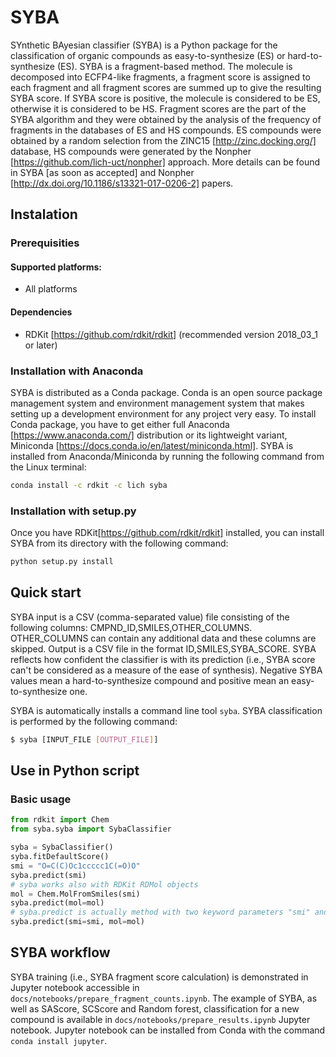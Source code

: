 # SYBA
SYnthetic BAyesian classifier (SYBA) is a Python package for the classification of organic compounds as easy-to-synthesize (ES) or hard-to-synthesize (ES). SYBA is a fragment-based method. The molecule is decomposed into ECFP4-like fragments, a fragment score is assigned to each fragment and all fragment scores are summed up to give the resulting SYBA score. If SYBA score is positive, the molecule is considered to be ES, otherwise it is considered to be HS. Fragment scores are the part of the SYBA algorithm and they were obtained by the analysis of the frequency of fragments in the databases of ES and HS compounds. ES compounds were obtained by a random selection from the ZINC15 [http://zinc.docking.org/] database, HS compounds were generated by the Nonpher [https://github.com/lich-uct/nonpher] approach. More details can be found in SYBA [as soon as accepted] and Nonpher [http://dx.doi.org/10.1186/s13321-017-0206-2] papers.

## Instalation
### Prerequisities
#### Supported platforms:
* All platforms

#### Dependencies
* RDKit [https://github.com/rdkit/rdkit] (recommended version 2018_03_1 or later)

### Installation with Anaconda
SYBA is distributed as a Conda package. Conda is an open source package management system and environment management system that makes setting up a development environment for any project very easy. To install Conda package, you have to get either full Anaconda [https://www.anaconda.com/] distribution or its lightweight variant, Miniconda [https://docs.conda.io/en/latest/miniconda.html]. SYBA is installed from Anaconda/Miniconda by running the following command from the Linux terminal:
```bash
conda install -c rdkit -c lich syba
```

### Installation with setup.py
Once you have RDKit[https://github.com/rdkit/rdkit] installed, you can install SYBA from its directory with the following command:
```bash
python setup.py install
```

## Quick start
SYBA input is a CSV (comma-separated value) file consisting of the following columns: CMPND_ID,SMILES,OTHER_COLUMNS. OTHER_COLUMNS can contain any additional data and these columns are skipped. Output is a CSV file in the format ID,SMILES,SYBA_SCORE. SYBA reflects how confident the classifier is with its prediction (i.e., SYBA score can't be considered as a measure of the ease of synthesis). Negative SYBA values mean a hard-to-synthesize compound and positive mean an easy-to-synthesize one.

SYBA is automatically installs a command line tool `syba`.
SYBA classification is performed by the following command:

```bash
$ syba [INPUT_FILE [OUTPUT_FILE]]
```
## Use in Python script
### Basic usage
```python
from rdkit import Chem
from syba.syba import SybaClassifier

syba = SybaClassifier()
syba.fitDefaultScore()
smi = "O=C(C)Oc1ccccc1C(=O)O"
syba.predict(smi)
# syba works also with RDKit RDMol objects
mol = Chem.MolFromSmiles(smi)
syba.predict(mol=mol)
# syba.predict is actually method with two keyword parameters "smi" and "mol", if both provided score is calculated for compound defined in "smi" parameter has the priority
syba.predict(smi=smi, mol=mol)
```

## SYBA workflow
SYBA training (i.e., SYBA fragment score calculation) is demonstrated in Jupyter notebook accessible in `docs/notebooks/prepare_fragment_counts.ipynb`. The example of SYBA, as well as SAScore, SCScore and Random forest, classification for a new compound is available in `docs/notebooks/prepare_results.ipynb` Jupyter notebook. Jupyter notebook can be installed from Conda with the command `conda install jupyter`.
